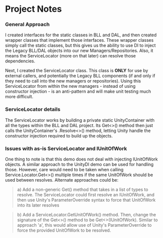   Project Notes
===================

### General Approach

I created interfaces for the static classes in BLL and DAL, and then created
wrapper classes that implement those interfaces. These wrapper classes simply
call the static classes, but this gives us the ability to use DI to inject the
Legacy BLL/DAL objects into our new Managers/Repositories. Also, it means the
ServiceLocator (more on that later) can resolve those dependencies.

Next, I created the ServiceLocator class. This class is **ONLY** for use by
external callers, and potentially the Legacy BLL components (if and only if they
need to call into the new managers or repositories). Using this ServiceLocator
from within the new managers - instead of using constructor injection - is an
anti-pattern and will make unit testing much more difficult.

### ServiceLocator details

The ServiceLocator works by building a private static UnityContainer with all
the types within the BLL and DAL project. Its Get<>() method then just calls the
UnityContainer's .Resolve<>() method, letting Unity handle the constructor
injection required to build up the objects.

### Issues with as-is ServiceLocator and IUnitOfWork

One thing to note is that this demo does not deal with injecting IUnitOfWork
objects. A similar approach to the UnityDI demo can be used for handling those.
However, care would need to be taken when calling Service.Locator.Get<>()
multiple times if the same UnitOfWork should be used between resolves. Alternate
approaches could be:

>   a) Add a non-generic Get() method that takes in a list of types to resolve.
      The ServiceLocator could first resolve an IUnitOfWork, and then use Unity's
      ParameterOverride syntax to force that UnitOfWork into its later resolves

>   b) Add a ServiceLocator.GetUnitOfWork() method. Then, change the signature of
      the Get<>() method to be Get<>(IUnitOfWork). Similar to approach 'a', this
      would allow use of Unity's ParameterOverride to force the provided UnitOfWork
      to be resolved.